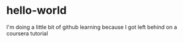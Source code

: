 # hello-world
I'm doing a little bit of github learning because I got left behind on a coursera tutorial
